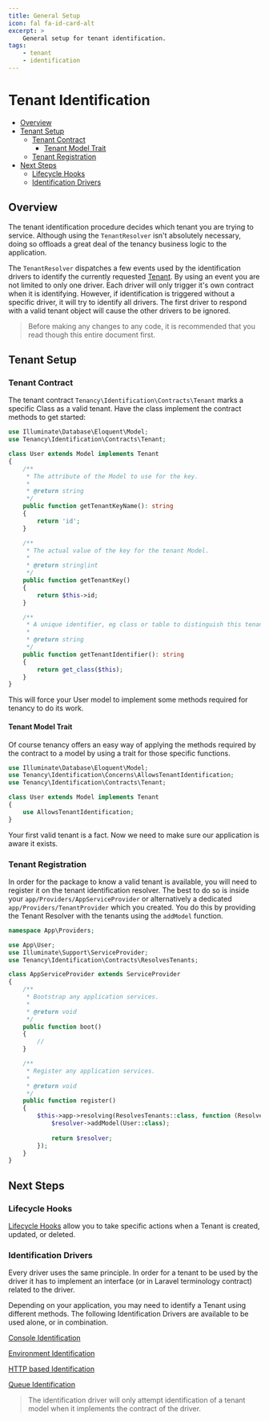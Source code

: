 ```yaml
---
title: General Setup
icon: fal fa-id-card-alt
excerpt: >
    General setup for tenant identification.
tags:
    - tenant
    - identification
---
```


# Tenant Identification

- [Overview](#overview)
- [Tenant Setup](#tenant-setup)
  - [Tenant Contract](#tenant-contract)
    - [Tenant Model Trait](#tenant-model-trait)
  - [Tenant Registration](tenant-registration)
- [Next Steps](#next-steps)
  - [Lifecycle Hooks](#lifecycle-hooks)
  - [Identification Drivers](#identification-drivers)

## Overview

The tenant identification procedure decides which tenant you are trying to service. Although using the `TenantResolver` isn't absolutely necessary, doing so offloads a great deal of the tenancy business logic to the application.

The `TenantResolver` dispatches a few events used by the identification drivers to identify the currently requested [Tenant](what-is-a-tenant). By using an event you are not limited to only one driver. Each driver will only trigger it's own contract when it is identifying. However, if identification is triggered without a specific driver, it will try to identify all drivers. The first driver to respond with a valid tenant object will cause the other drivers to be ignored.

> Before making any changes to any code, it is recommended that you read though this entire document first.

## Tenant Setup

### Tenant Contract

The tenant contract `Tenancy\Identification\Contracts\Tenant` marks a specific 
Class as a valid tenant. Have the class implement the contract methods to get started:

```php
use Illuminate\Database\Eloquent\Model;
use Tenancy\Identification\Contracts\Tenant;

class User extends Model implements Tenant
{
    /**
     * The attribute of the Model to use for the key.
     *
     * @return string
     */
    public function getTenantKeyName(): string
    {
        return 'id';
    }

    /**
     * The actual value of the key for the tenant Model.
     *
     * @return string|int
     */
    public function getTenantKey()
    {
        return $this->id;
    }

    /**
     * A unique identifier, eg class or table to distinguish this tenant Model.
     *
     * @return string
     */
    public function getTenantIdentifier(): string
    {
        return get_class($this);
    }
}
```

This will force your User model to implement some methods
required for tenancy to do its work. 

#### Tenant Model Trait

Of course tenancy offers an easy way of applying the methods
required by the contract to a model by using a trait for those specific functions.

```php
use Illuminate\Database\Eloquent\Model;
use Tenancy\Identification\Concerns\AllowsTenantIdentification;
use Tenancy\Identification\Contracts\Tenant;

class User extends Model implements Tenant
{
    use AllowsTenantIdentification;
}
```

Your first valid tenant is a fact. Now we need to make sure our application
is aware it exists.

### Tenant Registration

In order for the package to know a valid tenant is available, you will need 
to register it on the tenant identification resolver. The best to do so is inside
your `app/Providers/AppServiceProvider` or alternatively a dedicated `app/Providers/TenantProvider`
which you created. You do this by providing the Tenant Resolver with the tenants using the `addModel` function.

```php
namespace App\Providers;

use App\User;
use Illuminate\Support\ServiceProvider;
use Tenancy\Identification\Contracts\ResolvesTenants;

class AppServiceProvider extends ServiceProvider
{
    /**
     * Bootstrap any application services.
     *
     * @return void
     */
    public function boot()
    {
        //
    }

    /**
     * Register any application services.
     *
     * @return void
     */
    public function register()
    {
        $this->app->resolving(ResolvesTenants::class, function (ResolvesTenants $resolver) {
            $resolver->addModel(User::class);
            
            return $resolver;
        });
    }
}
```

## Next Steps

### Lifecycle Hooks

[Lifecycle Hooks](hooks-general) allow you to take specific actions when a Tenant is created, updated, or deleted.

### Identification Drivers

Every driver uses the same principle. In order for a tenant to be used by the driver it has to implement an interface (or in Laravel terminology contract) related to the driver.

Depending on your application, you may need to identify a Tenant using different methods. The following Identification Drivers are available to be used alone, or in combination.

[Console Identification](identification-console)

[Environment Identification](identification-environment)

[HTTP based Identification](identification-http)

[Queue Identification](identification-queue)

> The identification driver will only attempt identification of a tenant model when it implements the contract of the driver.